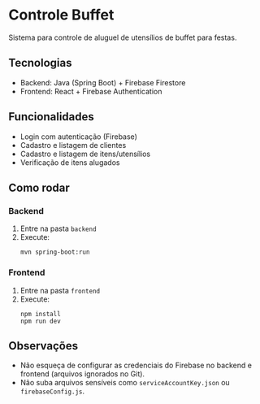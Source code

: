 # Controle Buffet

Sistema para controle de aluguel de utensílios de buffet para festas.

## Tecnologias
- Backend: Java (Spring Boot) + Firebase Firestore
- Frontend: React + Firebase Authentication

## Funcionalidades
- Login com autenticação (Firebase)
- Cadastro e listagem de clientes
- Cadastro e listagem de itens/utensílios
- Verificação de itens alugados

## Como rodar

### Backend
1. Entre na pasta `backend`
2. Execute:
   ```
   mvn spring-boot:run
   ```

### Frontend
1. Entre na pasta `frontend`
2. Execute:
   ```
   npm install
   npm run dev
   ```

## Observações
- Não esqueça de configurar as credenciais do Firebase no backend e frontend (arquivos ignorados no Git).
- Não suba arquivos sensíveis como `serviceAccountKey.json` ou `firebaseConfig.js`.
